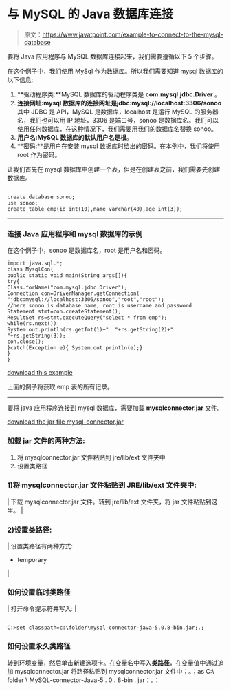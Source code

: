 # 与 MySQL 的 Java 数据库连接

> 原文：<https://www.javatpoint.com/example-to-connect-to-the-mysql-database>

要将 Java 应用程序与 MySQL 数据库连接起来，我们需要遵循以下 5 个步骤。

在这个例子中，我们使用 MySql 作为数据库。所以我们需要知道 mysql 数据库的以下信息:

1.  **驱动程序类:**MySQL 数据库的驱动程序类是 **com.mysql.jdbc.Driver** 。
2.  **连接网址:**mysql 数据库的连接网址是**jdbc:mysql://localhost:3306/sonoo**其中 JDBC 是 API，MySQL 是数据库，localhost 是运行 MySQL 的服务器名，我们也可以用 IP 地址，3306 是端口号，sonoo 是数据库名。我们可以使用任何数据库，在这种情况下，我们需要用我们的数据库名替换 sonoo。
3.  **用户名:**MySQL 数据库的默认用户名是**根**。
4.  **密码:**是用户在安装 mysql 数据库时给出的密码。在本例中，我们将使用 root 作为密码。

让我们首先在 mysql 数据库中创建一个表，但是在创建表之前，我们需要先创建数据库。

```

create database sonoo;
use sonoo;
create table emp(id int(10),name varchar(40),age int(3));

```

* * *

### 连接 Java 应用程序和 mysql 数据库的示例

在这个例子中，sonoo 是数据库名，root 是用户名和密码。

```
import java.sql.*;
class MysqlCon{
public static void main(String args[]){
try{
Class.forName("com.mysql.jdbc.Driver");
Connection con=DriverManager.getConnection(
"jdbc:mysql://localhost:3306/sonoo","root","root");
//here sonoo is database name, root is username and password
Statement stmt=con.createStatement();
ResultSet rs=stmt.executeQuery("select * from emp");
while(rs.next())
System.out.println(rs.getInt(1)+"  "+rs.getString(2)+"  "+rs.getString(3));
con.close();
}catch(Exception e){ System.out.println(e);}
}
}

```

[download this example](https://static.javatpoint.com/src/jdbc/MysqlCon.zip)

上面的例子将获取 emp 表的所有记录。

* * *

要将 java 应用程序连接到 mysql 数据库，需要加载 **mysqlconnector.jar** 文件。

[download the jar file mysql-connector.jar](https://static.javatpoint.com/src/jdbc/mysql-connector.jar)

### 加载 jar 文件的两种方法:

1.  将 mysqlconnector.jar 文件粘贴到 jre/lib/ext 文件夹中
2.  设置类路径

### 1)将 mysqlconnector.jar 文件粘贴到 JRE/lib/ext 文件夹中:

| 下载 mysqlconnector.jar 文件。转到 jre/lib/ext 文件夹，将 jar 文件粘贴到这里。 |

### 2)设置类路径:

| 设置类路径有两种方式:

*   temporary

 |

### 如何设置临时类路径

| 打开命令提示符并写入: |

```

C:>set classpath=c:\folder\mysql-connector-java-5.0.8-bin.jar;.;

```

### 如何设置永久类路径

转到环境变量，然后单击新建选项卡。在变量名中写入**类路径**，在变量值中通过追加 mysqlconnector.jar 将路径粘贴到 mysqlconnector.jar 文件中；。；as C:\ folder \ MySQL-connector-Java-5 . 0 . 8-bin . jar；。；